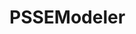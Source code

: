 # PSSEModeler

<!-- Integration with Siemens PSS®E for industry-standard power system analysis.

## Requirements

- PSS®E version 34 or later
- Valid PSS®E license
- PSS®E Python API

## Basic Usage

```python
# Load PSS/E backend
engine.load(["psse"])

# PSS/E automatically handles:
# - RAW file import
# - Power flow calculations  
# - WEC integration as generators
# - Result extraction
```

## API Reference

![mkapi](wecgrid.modelers.psse_modeler.PSSEModeler) -->